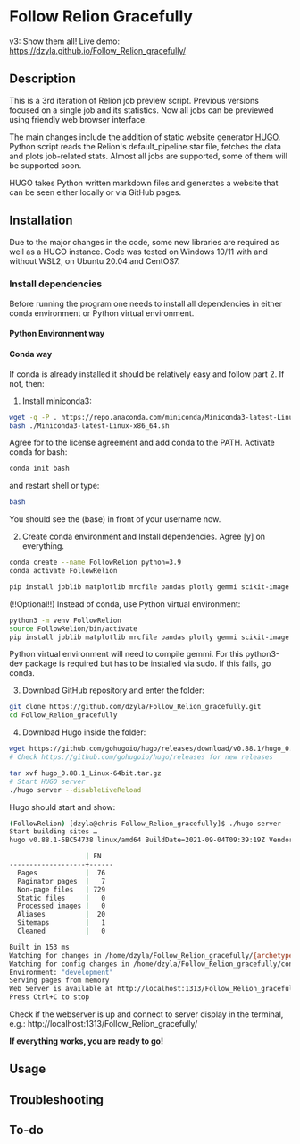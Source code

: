 # Follow Relion Gracefully
v3: Show them all!
Live demo: https://dzyla.github.io/Follow_Relion_gracefully/

## Description
This is a 3rd iteration of Relion job preview script. Previous versions focused on a single job and its statistics. Now 
all jobs can be previewed using friendly web browser interface.

The main changes include the addition of static website generator
[HUGO](https://gohugo.io/). Python script reads the Relion's default_pipeline.star
file, fetches the data and plots job-related stats. Almost all jobs are
supported, some of them will be supported soon.

HUGO takes Python written markdown files and generates a website
that can be seen either locally or via GitHub pages. 

## Installation

Due to the major changes in the code, some new libraries are required as well as a HUGO instance.
Code was tested on Windows 10/11 with and without WSL2, on Ubuntu 20.04 and CentOS7.

### Install dependencies
Before running the program one needs to install all dependencies in either conda environment or Python
virtual environment.

#### Python Environment way

#### Conda way
If conda is already installed it should be relatively easy and follow part 2. If not, then:

1. Install miniconda3:
```bash
wget -q -P . https://repo.anaconda.com/miniconda/Miniconda3-latest-Linux-x86_64.sh
bash ./Miniconda3-latest-Linux-x86_64.sh
```

Agree for to the license agreement and add conda to the PATH. Activate conda for bash:

```bash
conda init bash
```

and restart shell or type:
```bash
bash
```

You should see the (base) in front of your username now.

2. Create conda environment and Install dependencies. Agree [y] on everything.
```bash
conda create --name FollowRelion python=3.9
conda activate FollowRelion

pip install joblib matplotlib mrcfile pandas plotly gemmi scikit-image
```

(!!Optional!!) Instead of conda, use Python virtual environment:
```bash
python3 -m venv FollowRelion
source FollowRelion/bin/activate
pip install joblib matplotlib mrcfile pandas plotly gemmi scikit-image
```

Python virtual environment will need to compile gemmi.
For this python3-dev package is required but has to be installed via sudo. If this fails, 
go conda.

3. Download GitHub repository and enter the folder:
```bash
git clone https://github.com/dzyla/Follow_Relion_gracefully.git
cd Follow_Relion_gracefully
```

4. Download Hugo inside the folder:
```bash
wget https://github.com/gohugoio/hugo/releases/download/v0.88.1/hugo_0.88.1_Linux-64bit.tar.gz
# Check https://github.com/gohugoio/hugo/releases for new releases

tar xvf hugo_0.88.1_Linux-64bit.tar.gz
# Start HUGO server
./hugo server --disableLiveReload
```
Hugo should start and show:
```bash
(FollowRelion) [dzyla@chris Follow_Relion_gracefully]$ ./hugo server --disableLiveReload
Start building sites … 
hugo v0.88.1-5BC54738 linux/amd64 BuildDate=2021-09-04T09:39:19Z VendorInfo=gohugoio

                   | EN   
-------------------+------
  Pages            |  76  
  Paginator pages  |   7  
  Non-page files   | 729  
  Static files     |   0  
  Processed images |   0  
  Aliases          |  20  
  Sitemaps         |   1  
  Cleaned          |   0  

Built in 153 ms
Watching for changes in /home/dzyla/Follow_Relion_gracefully/{archetypes,assets,content,layouts}
Watching for config changes in /home/dzyla/Follow_Relion_gracefully/config.toml
Environment: "development"
Serving pages from memory
Web Server is available at http://localhost:1313/Follow_Relion_gracefully/ (bind address 127.0.0.1)
Press Ctrl+C to stop
```

Check if the webserver is up and connect to server display in the terminal, e.g.: http://localhost:1313/Follow_Relion_gracefully/

**If everything works, you are ready to go!**

## Usage



## Troubleshooting

## To-do

